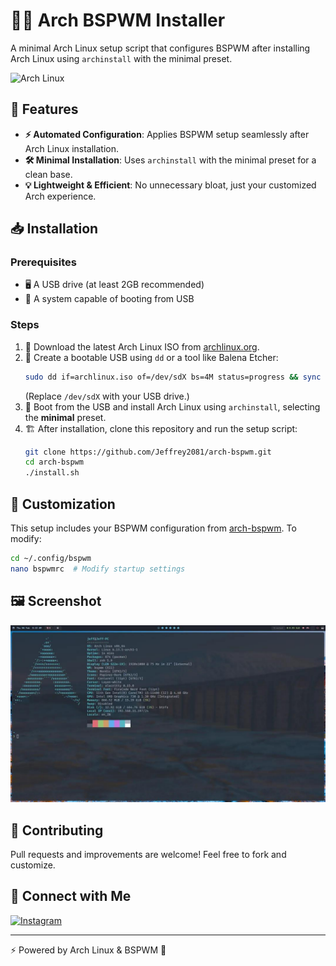 # 🏴‍☠️ Arch BSPWM Installer

A minimal Arch Linux setup script that configures BSPWM after installing Arch Linux using `archinstall` with the minimal preset.

<img src="https://upload.wikimedia.org/wikipedia/commons/thumb/1/13/Arch_Linux_%22Crystal%22_icon.svg/640px-Arch_Linux_%22Crystal%22_icon.svg.png" width="128" height="128" alt="Arch Linux"/> 

## 🚀 Features
- **⚡ Automated Configuration**: Applies BSPWM setup seamlessly after Arch Linux installation.
- **🛠️ Minimal Installation**: Uses `archinstall` with the minimal preset for a clean base.
- **💡 Lightweight & Efficient**: No unnecessary bloat, just your customized Arch experience.

## 📥 Installation

### Prerequisites
- 🖥️ A USB drive (at least 2GB recommended)
- 💾 A system capable of booting from USB

### Steps
1. 🔗 Download the latest Arch Linux ISO from [archlinux.org](https://archlinux.org/download/).
2. 📀 Create a bootable USB using `dd` or a tool like Balena Etcher:
   ```bash
   sudo dd if=archlinux.iso of=/dev/sdX bs=4M status=progress && sync
   ```
   (Replace `/dev/sdX` with your USB drive.)
3. 🏁 Boot from the USB and install Arch Linux using `archinstall`, selecting the **minimal** preset.
4. 🏗️ After installation, clone this repository and run the setup script:
   ```bash
   git clone https://github.com/Jeffrey2081/arch-bspwm.git
   cd arch-bspwm
   ./install.sh
   ```

## 🎨 Customization
This setup includes your BSPWM configuration from [arch-bspwm](https://github.com/Jeffrey2081/arch-bspwm). To modify:
```bash
cd ~/.config/bspwm
nano bspwmrc  # Modify startup settings
```

## 🖼️ Screenshot
![BSPWM Setup](screenshots/bspwm-setup.png)

## 🤝 Contributing
Pull requests and improvements are welcome! Feel free to fork and customize.

## 🔗 Connect with Me
[![Instagram](https://img.shields.io/badge/Instagram-%23E4405F.svg?style=for-the-badge&logo=instagram&logoColor=white)](https://www.instagram.com/jeffrey__2081/)

---

⚡ Powered by Arch Linux & BSPWM 🚀
